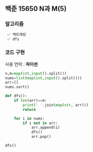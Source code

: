 ## 백준 15650 N과 M(5)

### 알고리즘

```txt
 ✅ 백트래킹
 ✅ dfs
```

### 코드 구현

사용 언어 : **파이썬**

```python
n,m=map(int,input().split())
nums=list(map(int,input().split()))
arr=[]
nums.sort()

def dfs():
    if len(arr)==m:
        print(' '.join(map(str, arr)))
        return

    for i in nums:
        if i not in arr:
            arr.append(i)
            dfs()
            arr.pop()

dfs()
```
